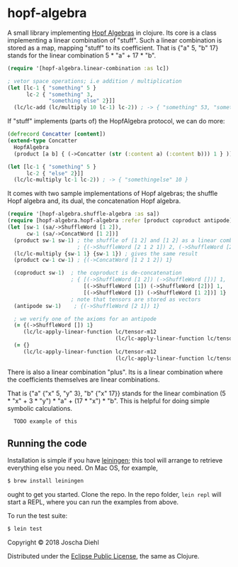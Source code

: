 # hopf-algebra

A small library implementing [Hopf Algebras](https://en.wikipedia.org/wiki/Hopf_algebra) in clojure.
Its core is a class implementing a linear combination of "stuff".
Such a linear combination is stored as a map, mapping "stuff" to its coefficient.
That is {"a" 5, "b" 17} stands for the linear combination 5 * "a" + 17 * "b".

```clojure
(require '[hopf-algebra.linear-combination :as lc])

; vetor space operations; i.e addition / multiplication
(let [lc-1 { "something" 5 }
      lc-2 { "something" 3,
             "something else" 2}]]
  (lc/lc-add (lc/multiply 10 lc-1) lc-2)) ; -> { "something" 53, "something else" 2}))
```

If "stuff" implements (parts of) the HopfAlgebra protocol, we can do more:

```clojure
(defrecord Concatter [content])
(extend-type Concatter
  HopfAlgebra
  (product [a b] { (->Concatter (str (:content a) (:content b))) 1 } ))

(let [lc-1 { "something" 5 }
      lc-2 { "else" 2}]]
  (lc/lc-multiply lc-1 lc-2)) ; -> { "somethingelse" 10 }
```

It comes with two sample implementations of Hopf algebras;
the shuffle Hopf algebra and, its dual, the concatenation Hopf algebra.

```clojure
(require '[hopf-algebra.shuffle-algebra :as sa])
(require [hopf-algebra.hopf-algebra :refer [product coproduct antipode]]
(let [sw-1 (sa/->ShuffleWord [1 2]),
      cw-1 (sa/->ConcatWord [1 2])]
  (product sw-1 sw-1) ; the shuffle of [1 2] and [1 2] as a linear combination:
                      ; {(->ShuffleWord [2 1 2 1]) 2, (->ShuffleWord [2 2 1 1]) 4}
  (lc/lc-multiply {sw-1 1} {sw-1 1}) ; gives the same result
  (product cw-1 cw-1) ; {(->ConcatWord [1 2 1 2]) 1}

  (coproduct sw-1)  ; the coproduct is de-concatenation
                    ; { [(->ShuffleWord [1 2]) (->ShuffleWord [])] 1,
                        [(->ShuffleWord [1]) (->ShuffleWord [2])] 1,
                        [(->ShuffleWord []) (->ShuffleWord [1 2])] 1}
                    ; note that tensors are stored as vectors
  (antipode sw-1)    ; {(->ShuffleWord [2 1]) 1}

  ; we verify one of the axioms for an antipode
  (= {(->ShuffleWord []) 1}
     (lc/lc-apply-linear-function lc/tensor-m12
                                  (lc/lc-apply-linear-function lc/tensor-antipode-otimes-id (coproduct (->ShuffleWord [])))))
  (= {}
     (lc/lc-apply-linear-function lc/tensor-m12
                                  (lc/lc-apply-linear-function lc/tensor-antipode-otimes-id (coproduct sw-1)))))
```


There is also a linear combination "plus".
Its is a linear combination where the coefficients themselves are linear combinations.

That is {"a" {"x" 5, "y" 3}, "b" {"x" 17}} stands for the linear combination
(5 * "x" + 3 * "y") * "a" + (17 * "x") * "b".
This is helpful for doing simple symbolic calculations.

```clojure
  TODO example of this
```


## Running the code

Installation is simple if you have [leiningen](http://leiningen.org); this tool will arrange
to retrieve everything else you need. On Mac OS, for example,

~~~ sh
$ brew install leiningen
~~~

ought to get you started. Clone the repo. In the repo folder, `lein repl` will start a REPL,
where you can run the examples from above.

To run the test suite:

~~~ sh
$ lein test
~~~

Copyright © 2018 Joscha Diehl

Distributed under the [Eclipse Public License](https://opensource.org/licenses/eclipse-1.0.php), the same as Clojure.
